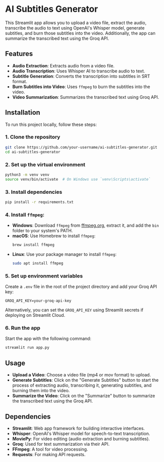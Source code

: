 
# AI Subtitles Generator

This Streamlit app allows you to upload a video file, extract the audio, transcribe the audio to text using OpenAI's Whisper model, generate subtitles, and burn those subtitles into the video. Additionally, the app can summarize the transcribed text using the Groq API.

## Features

- **Audio Extraction**: Extracts audio from a video file.
- **Audio Transcription**: Uses Whisper AI to transcribe audio to text.
- **Subtitle Generation**: Converts the transcription into subtitles in SRT format.
- **Burn Subtitles into Video**: Uses `ffmpeg` to burn the subtitles into the video.
- **Video Summarization**: Summarizes the transcribed text using Groq API.

## Installation

To run this project locally, follow these steps:

### 1. Clone the repository

```bash
git clone https://github.com/your-username/ai-subtitles-generator.git
cd ai-subtitles-generator
```

### 2. Set up the virtual environment

```bash
python3 -m venv venv
source venv/bin/activate  # On Windows use `venv\Scripts\activate`
```

### 3. Install dependencies

```bash
pip install -r requirements.txt
```

### 4. Install `ffmpeg`:

- **Windows**: Download `ffmpeg` from [ffmpeg.org](https://ffmpeg.org/download.html), extract it, and add the `bin` folder to your system's PATH.
- **macOS**: Use Homebrew to install `ffmpeg`:
  ```bash
  brew install ffmpeg
  ```
- **Linux**: Use your package manager to install `ffmpeg`:
  ```bash
  sudo apt install ffmpeg
  ```

### 5. Set up environment variables

Create a `.env` file in the root of the project directory and add your Groq API key:

```
GROQ_API_KEY=your-groq-api-key
```

Alternatively, you can set the `GROQ_API_KEY` using Streamlit secrets if deploying on Streamlit Cloud.

### 6. Run the app

Start the app with the following command:

```bash
streamlit run app.py
```

## Usage

- **Upload a Video**: Choose a video file (mp4 or mov format) to upload.
- **Generate Subtitles**: Click on the "Generate Subtitles" button to start the process of extracting audio, transcribing it, generating subtitles, and burning them into the video.
- **Summarize the Video**: Click on the "Summarize" button to summarize the transcribed text using the Groq API.

## Dependencies

- **Streamlit**: Web app framework for building interactive interfaces.
- **Whisper**: OpenAI's Whisper model for speech-to-text transcription.
- **MoviePy**: For video editing (audio extraction and burning subtitles).
- **Groq**: Used for text summarization via their API.
- **FFmpeg**: A tool for video processing.
- **Requests**: For making API requests.


